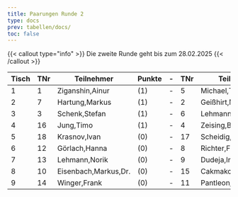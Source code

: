```yaml
---
title: Paarungen Runde 2
type: docs
prev: tabellen/docs/
toc: false
---
```


{{< callout type="info" >}}
 Die zweite Runde geht bis zum 28.02.2025
{{< /callout >}}

| Tisch | TNr | Teilnehmer | Punkte | - | TNr | Teilnehmer | Punkte | Ergebnis |
| ----- | ----- | ----- | ----- | ----- | ----- | ----- | ----- | ----- | 
| 1 | 1 | Ziganshin,Ainur | (1) | - | 5 | Michael,Torsten | (1) | 1 - 0 |
| 2 | 7 | Hartung,Markus | (1) | - | 2 | Geißhirt,Marco | (1) | ½ - ½ |
| 3 | 3 | Schenk,Stefan | (1) | - | 6 | Lehmann,Georg | (1) | 1 - 0 |
| 4 | 16 | Jung,Timo | (1) | - | 4 | Zeising,Benjamin | (1) | 1 - 0 |
| 5 | 18 | Krasnov,Ivan | (0) | - | 17 | Scheidig,Thorben | (0) | 1 - 0 |
| 6 | 12 | Görlach,Hanna | (0) | - | 8 | Richter,Frank | (0) | 0 - 1 |
| 7 | 13 | Lehmann,Norik | (0) | - | 9 | Dudeja,Iresh | (0) | 0 - 1 |
| 8 | 10 | Eisenbach,Markus,Dr. | (0) | - | 15 | Cakmakci,Muhammed | (0) | 1 - 0 |
| 9 | 14 | Winger,Frank | (0) | - | 11 | Pantleon,Florian | (0) | 0 - 1 |